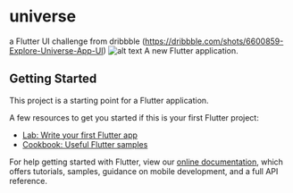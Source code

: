 # universe
a Flutter UI challenge from dribbble (https://dribbble.com/shots/6600859-Explore-Universe-App-UI)
![alt text](https://cdn.dribbble.com/users/914722/screenshots/6600859/univrss.png)
A new Flutter application.

## Getting Started

This project is a starting point for a Flutter application.

A few resources to get you started if this is your first Flutter project:

- [Lab: Write your first Flutter app](https://flutter.dev/docs/get-started/codelab)
- [Cookbook: Useful Flutter samples](https://flutter.dev/docs/cookbook)

For help getting started with Flutter, view our
[online documentation](https://flutter.dev/docs), which offers tutorials,
samples, guidance on mobile development, and a full API reference.
